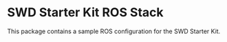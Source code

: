 # SWD Starter Kit ROS Stack

This package contains a sample ROS configuration for the SWD Starter Kit.